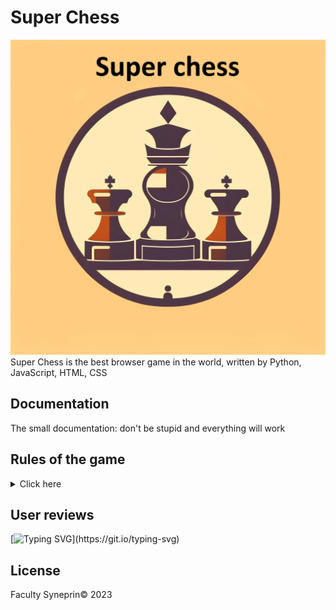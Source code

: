 # Super Chess
[![Текст с описанием картинки](logo.png)](https://github.com/AbraTema/Readmishki/blob/main/logo.png)
Super Chess is the best browser game in the world, written by Python, JavaScript, HTML, CSS
## Documentation
The small documentation:
don't be stupid and everything will work

## Rules of the game
<details>
  <summary>Click here</summary>
Король.

Вот король – он войском правит,
Соблюдает много правил:
Он не ходит далеко
Шаг лишь делает всего.
Встаёт рядом он на клетку,
Отдаёт приказы метко.
Лишь дебют закончит ловко
Может сделать рокировку.
А без войска остаётся,
То врагам он не сдаётся.
В рукопашную идёт,
Лично всем отпор даёт.



Ферзь.

Представляю вам ферзя –
Он помощник короля.
У него своя игра:
Под контролем вся доска.
Но вступать в бой не спешит-
За позицией следит.
После конницы, слонов
Он начать войну готов.




Конь.

Конь – коварная фигура.
У него своя натура.
Прыг да скок, и сразу в бок,
Через головы прыжок!
Делает такой кульбит-
Взвиться в небо норовит!
Вот стоял на поле белом,
Перепрыгнул между делом-
Поле чёрное под ним.
За конём следи чужим!




Слон.

Слон и воин на спине
Важны в шахматной игре.
Белопольный, чернопольный
Слон, конечно, подневольный.
Ходит он наискосок,
Делает большой бросок.
Но слонов двоих пути
Пересечься не должны.




Ладья.

А ладья – то тяжела.
Раньше башнею была.
Сверху лучник там стоит,
Королевство сторожит.
Ходит вдоль и поперёк.
Шаг ладьи тяжёл и строг.
Может сделать рокировку –
Короля упрятать ловко.
Будет домик охранять,
Часовым в дверях стоять.




Пешка.

А пехота, как всегда,
Впереди идёт она!
Пешка с пешкою плечом
Движутся всегда ладком.
Все мечтают, как одна,
Дослужиться до ферзя!
Одному лишь я не рад –
Ей нельзя ходить назад.
Ходит прямо, рубит в бок,
Не бывает ход широк.
Лишь однажды, первым ходом,
Через клетку переходит.
На проходе может сбить.
Будут знать куда ходить!




Рокировка.

Рокировку делай смело:
Шаг, ещё один шажок
Короля уводим в бок.
А теперь ладьёй шагаем,
Короля так прикрываем,
Чтобы он спокоен был –
Домик штабом послужил.




Шах и мат.

Шах и мат не путай брат.
Знает каждый – стар и млад:
Если спасся падишах-
Это будет только шах.
Если ж королю не скрыться,
Перекрыты все границы,
Значит это точно мат.
А противник будет рад!
</details>


## User reviews
[![Typing SVG](https://readme-typing-svg.herokuapp.com?font=Fira+Code&pause=1000&random=false&width=435&lines=Matvey+says+%22%D0%9B%D0%B0%D0%B0%D0%B0%D0%B0%D0%B0%D0%B6%D0%B0%D0%B0%D0%B0%D0%B0%D0%B0%22;Temocka+says+%22%D0%A5%D0%BE%D1%82%D1%8F+%D0%B1%D1%8B+%D1%80%D0%B0%D0%B1%D0%BE%D1%82%D0%B0%D0%B5%D1%82%22;Maksim+says+%22%D0%AF+%D0%B4%D1%83%D0%BC%D0%B0%D0%BB%2C+%D1%87%D1%82%D0%BE+%D1%8D%D1%82%D0%BE+%D1%88%D1%83%D1%82%D0%BA%D0%B0%22;Artem+is+silent..............................)](https://git.io/typing-svg)

## License
Faculty Syneprin©
2023
